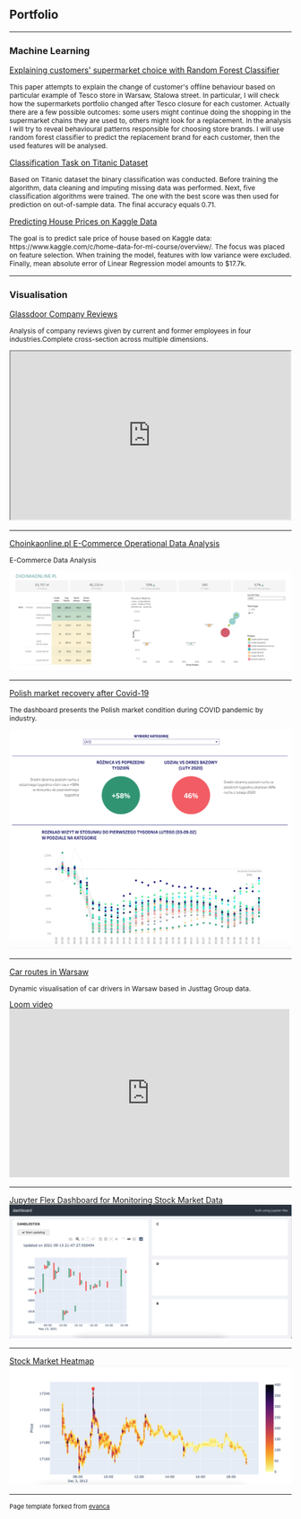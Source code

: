## Portfolio

---

### Machine Learning

[Explaining customers' supermarket choice with Random Forest Classifier](https://medium.com/@kasicakasicaa/explaining-customers-supermarket-choice-with-random-forest-classifier-41779decc2b3) <br>
<p style="font-size:12px">This paper attempts to explain the change of customer's offline behaviour based on particular example of Tesco store in Warsaw, Stalowa street. In particular, I will check how the supermarkets portfolio changed after Tesco closure for each customer. Actually there are a few possible outcomes: some users might continue doing the shopping in the supermarket chains they are used to, others might look for a replacement. In the analysis I will try to reveal behavioural patterns responsible for choosing store brands. I will use random forest classifier to predict the replacement brand for each customer, then the used features will be analysed.</p>

[Classification Task on Titanic Dataset](https://github.com/kwro/Classification-on-Titanic-dataset/blob/master/Titanic%20Classification.ipynb) <br>
<p style="font-size:12px">Based on Titanic dataset the binary classification was conducted. Before training the algorithm, data cleaning and imputing missing data was performed. Next, five classification algorithms were trained. The one with the best score was then used for prediction on out-of-sample data. The final accuracy equals 0.71.</p>

[Predicting House Prices on Kaggle Data](https://github.com/kwro/Kaggle_Home_Prices_Competition) <br>
<p style="font-size:12px">The goal is to predict sale price of house based on Kaggle data: https://www.kaggle.com/c/home-data-for-ml-course/overview/. The focus was placed on feature selection. When training the model, features with low variance were excluded. Finally, mean absolute error of Linear Regression model amounts to $17.7k. </p>


---
### Visualisation

[Glassdoor Company Reviews](https://public.tableau.com/app/profile/kasia.wrona/viz/Glassdoor_Company_Review_Dashboard/GlassdoorEmployeeReviews)
<p style="font-size:12px">Analysis of company reviews given by current and former employees in four industries.Complete cross-section across multiple dimensions.</p>
<iframe src="https://public.tableau.com/views/Glassdoor_Company_Review_Dashboard/GlassdoorEmployeeReviews?:showVizHome=no&:embed=true" width="500" height="300"></iframe><br>

---

[Choinkaonline.pl E-Commerce Operational Data Analysis](https://public.tableau.com/app/profile/kasia.wrona/viz/Choinkaonline_2021_11/CHO)
<p style="font-size:12px">E-Commerce Data Analysis</p>
<img src="images/choinka.png?raw=true"/><br>

---


[Polish market recovery after Covid-19](https://public.tableau.com/profile/justtag#!/vizhome/Polish_Market_Recovery_by_Justtag_AUTO/Market_Recovery_Justtag)
<p style="font-size:12px">The dashboard presents the Polish market condition during COVID pandemic by industry.</p>
<img src="images/tableau.png?raw=true"/><br>


---


[Car routes in Warsaw](https://kepler.gl/demo/map?mapUrl=https://dl.dropboxusercontent.com/s/nhcabe0v45xjdv5/keplergl_zx1hog.json)
<p style="font-size:12px">Dynamic visualisation of car drivers in Warsaw based in Justtag Group data.</p><a href="https://www.loom.com/share/6f7fa456a1e148fcb797e7ec0054e890">Loom video</a> <br>
<iframe src="https://kepler.gl/demo/map?mapUrl=https://dl.dropboxusercontent.com/s/nhcabe0v45xjdv5/keplergl_zx1hog.json" style="border:0px #ffffff none;" name="myiFrame" scrolling="no" frameborder="1" marginheight="0px" marginwidth="0px" height="300px" width="500px" allowfullscreen></iframe>


---


[Jupyter Flex Dashboard for Monitoring Stock Market Data]()
<img src="jupyter_flex.png?raw=true"/><br>


---


[Stock Market Heatmap]()
<img src="heatmap.png?raw=true"/><br>


---

<p style="font-size:11px">Page template forked from <a href="https://github.com/evanca/quick-portfolio">evanca</a></p>
<!-- Remove above link if you don't want to attibute -->
